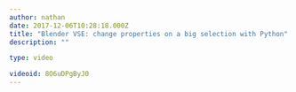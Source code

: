 ```yaml
---
author: nathan
date: 2017-12-06T10:28:18.000Z
title: "Blender VSE: change properties on a big selection with Python"
description: ""

type: video

videoid: 8O6uDPgByJ0
---
```


